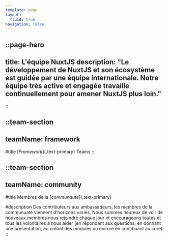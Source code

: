 ```yaml
---
template: page
layout:
  fluid: true
navigation: false
---
```


::page-hero
---
title: L'équipe NuxtJS
description: "Le développement de NuxtJS et son écosystème est guidée par une équipe internationale. Notre équipe très active et engagée travaille continuellement pour amener NuxtJS plus loin."
---
::

::team-section
---
teamName: framework
---

#title
[_Framework_]{.text-primary} Teams
::

::team-section
---
teamName: community
---

#title
Membres de la [_communauté_]{.text-primary}

#description
Des contributeurs aux ambassadeurs, les membres de la communuaté viennent d'horizons variés. Nous sommes heureux de voir de nouveaux membres nous rejoindre chaque jour et encourageons toutes et tous les volontaires à nous aider (en répondant aux questions, en donnant une présentation, en créant des modules ou encore en contibuant au core).
::
